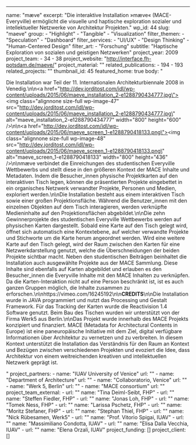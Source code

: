 ---
  name: "mæve"
  excerpt: "Die interaktive Installation »mæve« (MACE-Everyville) ermöglicht die visuelle und haptische exploration sozialer und intellektueller Netzwerke von Architektur Projekten."
  wp_id: 44
  slug: "maeve"
  group: 
    - "Highlight"
    - "Tangible"
    - "Visualization"
  filter_themen: 
    - "Speculation"
    - "Dashboard"
  filter_services: 
    - "UI/UX"
    - "Design Thinking"
    - "Human-Centered Design"
  filter_art: 
    - "Forschung"
  subtitle: "Haptische Exploration von sozialen und geistigen Netzwerken"
  project_year: 2009
  project_team: 
    - 34
    - 38
  project_website: "http://interface.fh-potsdam.de/maeve/"
  project_material: ""
  related_publications: 
    - 194
    - 193
  related_projects: ""
  thumbnail_id: 45
  featured_home: true
  body: "<p>Die Installation war Teil der 11. Internationalen Architekturbiennale 2008 in Venedig.\n\n<a href=\"http://dev.jorditost.com/idl/wp-content/uploads/2015/06/maeve_installation_2-e1288790434777.jpg\"><img class=\"alignnone size-full wp-image-47\" src=\"http://dev.jorditost.com/idl/wp-content/uploads/2015/06/maeve_installation_2-e1288790434777.jpg\" alt=\"maeve_installation_2-e1288790434777\" width=\"800\" height=\"600\" /></a>\n\n<a href=\"http://dev.jorditost.com/idl/wp-content/uploads/2015/06/maeve_screen_1-e1288790418133.png\"><img class=\"alignnone size-full wp-image-48\" src=\"http://dev.jorditost.com/idl/wp-content/uploads/2015/06/maeve_screen_1-e1288790418133.png\" alt=\"maeve_screen_1-e1288790418133\" width=\"800\" height=\"436\" /></a>\n\nmæve verbindet die Einreichungen des studentischen Everyville Wettbewerbs und stellt diese in den größeren Kontext der MACE Inhalte und Metadaten. Indem die Besucher_innen physische Projektkarten auf den interaktiven Tisch legen, können die präsentierten Projekte eingebettet in ein organisches Netzwerk verwandter Projekte, Personen und Medien, exploriert werden.\n\nDie Installation besteht aus einem interaktiven Tisch sowie einer großen Projektionsfläche. Während die Benutzer_innen mit den einzelnen Objekten auf dem Tisch interagieren, werden verknüpfte Medieninhalte auf den Projektionsflächen abgebildet.\n\nDie zehn Gewinnerprojekte des studentischen Everyville Wettbewerbs werden auf physischen Karten dargestellt. Sobald eine Karte auf den Tisch gelegt wird, öffnet sich automatisch eine Kontextebene, auf welcher verwandte Projekte und Stichworte um die Karte herum angeordnet werden. Wird eine weitere Karte auf den Tisch gelegt, wird der Raum zwischen den Karten für eine Netzwerkdarstellung genutzt, welche die Überschneidungen der beiden Projekte sichtbar macht. Neben den studentischen Beiträgen beinhaltet die Installation auch ausgewählte Projekte aus der MACE Sammlung. Diese Inhalte sind ebenfalls auf Karten abgebildet und erlauben es den Besucher_innen die Everyville Inhalte mit den MACE Inhalten zu verknüpfen. Da die Karten-Interaktion nicht auf eine Person beschränkt ist, ist es auch ganzen Gruppen möglich, die Inhalte zusammen zu erforschen.\n\nhttps://vimeo.com/16245192\n\n<strong>CREDITS</strong>\n\nDie Installation wurde in JAVA programmiert und nutzt das Processing und Gestalt Framework. Für das Tracking der Karten wurde die Reactivision 1.4 Software genutzt. Beim Bau des Tischen wurden wir unterstützt von der Firma Werk5 aus Berlin.\n\nDas Projekt wurde innerhalb des MACE Projekts konzipiert und finanziert. MACE (Metadata for Architectural Contents in Europe) ist eine paneuropäische Initiative mit dem Ziel, digital verfügbare Informationen über Architektur zu vernetzen und zu verbreiten. In diesem Kontext unterstützt die Installation das Verständnis für den Raum an Kontext und Bezügen zwischen verschiedenen Projekten und evoziert die Idee, dass Architektur von einem weitreichenden kreativen und intellektuellen Netzwerk geprägt ist.</p>"
  project_partners: 
    - 
      name: "IUAV University of Venice"
      url: ""
    - 
      name: "Department of Architecture"
      url: ""
    - 
      name: "Collaboratorio, Venice"
      url: ""
    - 
      name: "Werk 5, Berlin"
      url: ""
    - 
      name: "MACE consortium"
      url: ""
  project_team_external: 
    - 
      url: ""
      name: "Tina Deiml-Seibt, FHP"
    - 
      url: ""
      name: "Steffen Fiedler, FHP"
    - 
      url: ""
      name: "Jonas Loh, FHP"
    - 
      url: ""
      name: "Tomek Ness, FHP"
    - 
      url: ""
      name: "Larissa Pschetz, FHP"
    - 
      url: ""
      name: "Moritz Stefaner, FHP"
    - 
      url: ""
      name: "Stephan Thiel, FHP"
    - 
      url: ""
      name: "Nick Rübesamen, Werk5"
    - 
      url: ""
      name: "Prof. Vitorio Spigai, IUAV"
    - 
      url: ""
      name: "Massimiliano Condotta, IUAV"
    - 
      url: ""
      name: "Elisa Dalla Vecchia, IUAV"
    - 
      url: ""
      name: "Elena Orzali, IUAV"
  project_funding: []
  project_client: []
